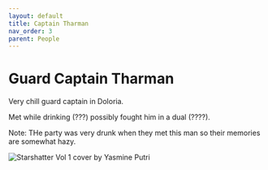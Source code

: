 ```yaml
---
layout: default
title: Captain Tharman
nav_order: 3
parent: People
---
```


# Guard Captain Tharman

Very chill guard captain in Doloria.

Met while drinking (???) possibly fought him in a dual (????).

Note: THe party was very drunk when they met this man so their memories are somewhat hazy.


![Starshatter Vol 1 cover by Yasmine Putri](/doloria/img/CaptainTharmanDP.jpg)
